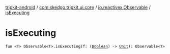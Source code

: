 [tripkit-android](../../index.md) / [com.skedgo.tripkit.ui.core](../index.md) / [io.reactivex.Observable](index.md) / [isExecuting](./is-executing.md)

# isExecuting

`fun <T> Observable<T>.isExecuting(f: (`[`Boolean`](https://kotlinlang.org/api/latest/jvm/stdlib/kotlin/-boolean/index.html)`) -> `[`Unit`](https://kotlinlang.org/api/latest/jvm/stdlib/kotlin/-unit/index.html)`): Observable<T>`